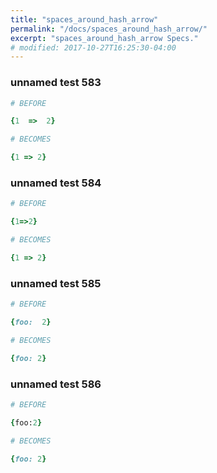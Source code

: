 ```yaml
---
title: "spaces_around_hash_arrow"
permalink: "/docs/spaces_around_hash_arrow/"
excerpt: "spaces_around_hash_arrow Specs."
# modified: 2017-10-27T16:25:30-04:00
---
```

### unnamed test 583
```ruby
# BEFORE

{1  =>  2}

```
```ruby
# BECOMES

{1 => 2}

```
### unnamed test 584
```ruby
# BEFORE

{1=>2}

```
```ruby
# BECOMES

{1 => 2}

```
### unnamed test 585
```ruby
# BEFORE

{foo:  2}

```
```ruby
# BECOMES

{foo: 2}

```
### unnamed test 586
```ruby
# BEFORE

{foo:2}

```
```ruby
# BECOMES

{foo: 2}
```
